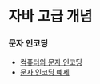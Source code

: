 # 자바 고급 개념

### 문자 인코딩

- [컴퓨터와 문자 인코딩](https://github.com/genesis12345678/TIL/blob/main/Java/adv_1/charset/encoding.md)
- [문자 인코딩 예제](https://github.com/genesis12345678/TIL/blob/main/Java/adv_1/charset/example.md)